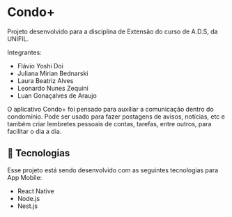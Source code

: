 # Condo+

Projeto desenvolvido para a disciplina de Extensão do curso de A.D.S, da UNIFIL.

Integrantes:

- Flávio Yoshi Doi
- Juliana Mirian Bednarski
- Laura Beatriz Alves
- Leonardo Nunes Zequini
- Luan Gonaçalves de Araujo

O aplicativo Condo+ foi pensado para auxiliar a comunicação dentro do condomínio. Pode ser usado para fazer postagens de avisos, notícias, etc e também criar lembretes pessoais de contas, tarefas, entre outros, para facilitar o dia a dia.

## 🚀 Tecnologias

Esse projeto está sendo desenvolvido com as seguintes tecnologias para App Mobile:

- React Native
- Node.js
- Nest.js
